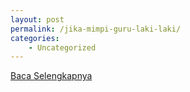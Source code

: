 ```yaml
---
layout: post
permalink: /jika-mimpi-guru-laki-laki/
categories:
    - Uncategorized
---
```


[Baca Selengkapnya](/01)